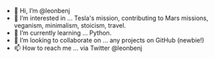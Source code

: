 - 👋 Hi, I’m @leonbenj
- 👀 I’m interested in ... Tesla's mission, contributing to Mars missions, veganism, minimalism, stoicism, travel. 
- 🌱 I’m currently learning ... Python.
- 💞️ I’m looking to collaborate on ... any projects on GitHub (newbie!)
- 📫 How to reach me ... via Twitter @leonbenj

<!---
leonbenj/leonbenj is a ✨ special ✨ repository because its `README.md` (this file) appears on your GitHub profile.
You can click the Preview link to take a look at your changes.
--->
